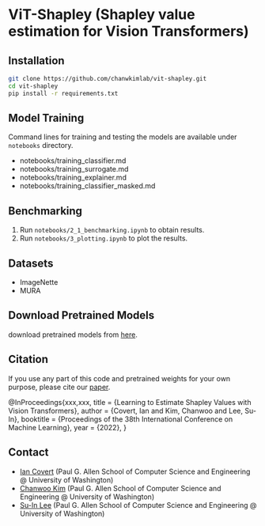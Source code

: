 # ViT-Shapley (Shapley value estimation for Vision Transformers)

## Installation

```bash
git clone https://github.com/chanwkimlab/vit-shapley.git
cd vit-shapley
pip install -r requirements.txt
```

## Model Training

Command lines for training and testing the models are available under `notebooks` directory.

* notebooks/training_classifier.md
* notebooks/training_surrogate.md
* notebooks/training_explainer.md
* notebooks/training_classifier_masked.md

## Benchmarking

1. Run `notebooks/2_1_benchmarking.ipynb` to obtain results.
2. Run `notebooks/3_plotting.ipynb` to plot the results.

## Datasets

- ImageNette
- MURA

## Download Pretrained Models

download pretrained models from [here]().

## Citation

If you use any part of this code and pretrained weights for your own purpose, please cite our [paper]().

@InProceedings{xxx,xxx, title = {Learning to Estimate Shapley Values with Vision Transformers}, author = {Covert, Ian
and Kim, Chanwoo and Lee, Su-In}, booktitle = {Proceedings of the 38th International Conference on Machine Learning},
year = {2022}, }

## Contact

- [Ian Covert](https://iancovert.com) (Paul G. Allen School of Computer Science and Engineering @ University of
  Washington)
- [Chanwoo Kim](https://chanwoo.kim) (Paul G. Allen School of Computer Science and Engineering @ University of
  Washington)
- [Su-In Lee](https://suinlee.cs.washington.edu/) (Paul G. Allen School of Computer Science and Engineering @ University
  of Washington)

